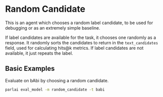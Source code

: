 # Random Candidate

This is an agent which chooses a random label candidate, to be used for debugging or as an extremely simple baseline.

If label candidates are available for the task, it chooses one randomly as a response. It randomly sorts the candidates to return in the `text_candidates` field, used for calculating hits@k metrics. If label candidates are not available, it just repeats the label.

## Basic Examples

Evaluate on bAbi by choosing a random candidate.
```bash
parlai eval_model -m random_candidate -t babi
```
